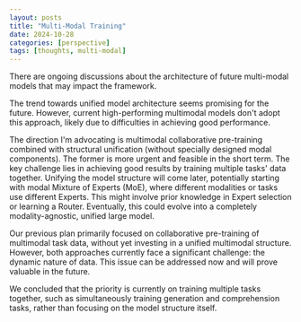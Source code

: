 ```yaml
---
layout: posts
title: "Multi-Modal Training"
date: 2024-10-28
categories: [perspective]
tags: [thoughts, multi-modal]
---
```


There are ongoing discussions about the architecture of future multi-modal models that may impact the framework.

The trend towards unified model architecture seems promising for the future. However, current high-performing multimodal models don't adopt this approach, likely due to difficulties in achieving good performance.

The direction I'm advocating is multimodal collaborative pre-training combined with structural unification (without specially designed modal components). The former is more urgent and feasible in the short term. The key challenge lies in achieving good results by training multiple tasks' data together. Unifying the model structure will come later, potentially starting with modal Mixture of Experts (MoE), where different modalities or tasks use different Experts. This might involve prior knowledge in Expert selection or learning a Router. Eventually, this could evolve into a completely modality-agnostic, unified large model.

Our previous plan primarily focused on collaborative pre-training of multimodal task data, without yet investing in a unified multimodal structure. However, both approaches currently face a significant challenge: the dynamic nature of data. This issue can be addressed now and will prove valuable in the future.

We concluded that the priority is currently on training multiple tasks together, such as simultaneously training generation and comprehension tasks, rather than focusing on the model structure itself.

